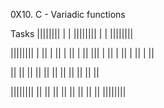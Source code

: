 0X10. C - Variadic functions

Tasks
||||||||
|
|
||||||||
|
|
||||||||

||||||||
|    ||
|   ||
|  ||
| ||
|||
| ||
|  ||
|   ||
|    ||

||
||
||
||
||
||
||
||
||
||
||

||||||||
||
||
||
||
||
||
||
||
||||||||
